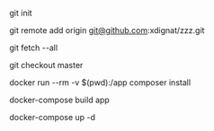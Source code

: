 git init

git remote add origin git@github.com:xdignat/zzz.git

git fetch --all

git checkout master

docker run --rm -v $(pwd):/app composer install

docker-compose build app

docker-compose up -d
